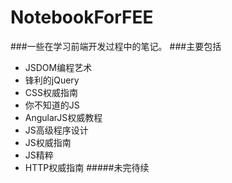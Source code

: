 # NotebookForFEE
###一些在学习前端开发过程中的笔记。
###主要包括
- JSDOM编程艺术
- 锋利的jQuery
- CSS权威指南
- 你不知道的JS
- AngularJS权威教程
- JS高级程序设计
- JS权威指南
- JS精粹
- HTTP权威指南
#####未完待续
